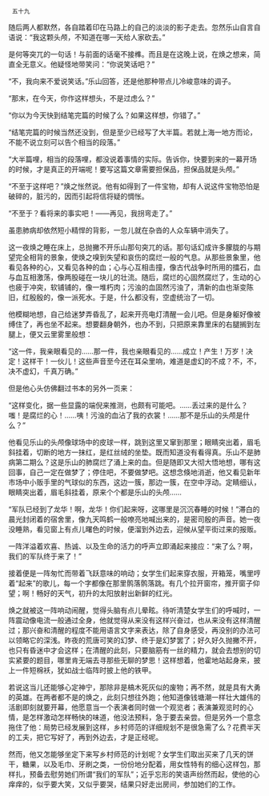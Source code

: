      五十九 

   随后两人都默然，各自踏着印在马路上的自己的淡淡的影子走去。忽然乐山自言自语说：“我这颗头颅，不知道在哪一天给人家砍去。” 

   是何等突兀的一句话！与前面的话毫不接榫。而且是在这晚上说，在焕之想来，简直全无意义。他疑怪地带笑问：“你说笑话吧？” 

   “不，我向来不爱说笑话。”乐山回答，还是他那种带点儿冷峻意味的调子。 

   “那末，在今天，你作这样想头，不是过虑么？” 

   “你以为今天快到结笔完篇的时候了么？如果这样想，你错了。” 

   “结笔完篇的时候当然还没到，但是至少已经写了大半篇。若就上海一地方而论，不能不说立刻可以告个相当的段落。” 

   “大半篇哩，相当的段落哩，都没说着事情的实际。告诉你，快要到来的一幕开场的时候，才是真正的开端呢！要写这篇文章需要担保品，担保品就是头颅。” 

   “不至于这样吧？”焕之怅然说。他有如得到了一件宝物，却有人说这件宝物恐怕是破碎的，脏污的，因而引起将信将疑的惆怅。 

   “不至于？看将来的事实吧！——再见，我拐弯走了。” 

   虽患肺病却依然短小精悍的背影，一忽儿就在杂沓的人众车辆中消失了。 

   这一夜焕之睡在床上，总抛撇不开乐山那句突兀的话。那句话幻成许多朦胧的与期望完全相背的景象，使焕之嗅到失望和哀伤的腐烂一般的气息。从那些景象里，他看见各种的心，又看见各种的血；心与心互相击撞，像古代战争时所用的擂石，血与血互相激荡，像两股碰在一块儿的壮流。随后，腐烂的心固然腐烂了，生动的心也疲于冲突，软铺铺的，像一堆朽肉；污浊的血固然污浊了，清新的血也渐变陈旧，红殷殷的，像一派死水。于是，什么都没有，空虚统治了一切。 

   他模糊地想，自己给迷梦弄昏乱了，起来开亮电灯清醒一会儿吧。但是身躯好像被缚住了，再也坐不起来。想要翻身朝外，也办不到，只把原来靠里床的右腿搁到左腿上，便又云里雾里般想： 

   “这一件，我亲眼看见的……那一件，我也亲眼看见的……成立！产生！万岁！决定！这样干！一伙儿！这些声音至今还在耳朵里响，难道是虚幻的不成？不，不，决不虚幻，千真万确。” 

   但是他心头仿佛翻过书本的另外一页来： 

   “这样变化，据一些显露的端倪来推测，也颇有可能吧。……丢过来的是什么？嗤！是腐烂的心！……咦！污浊的血沾了我的衣裳！……那不是乐山的头颅是什么？” 

   他看见乐山的头颅像球场中的皮球一样，跳到这里又窜到那里；眼睛突出着，眉毛斜挂着，切断的地方一抹红，是红丝绒的坐垫。既而知道没有看得真。乐山不是肺病第二期么？这是乐山的肺腐烂了涌上来的血。但是随即又大彻大悟地想，哪有这回事，自己一定在做梦了；停住吧，不要做梦吧。这想念倏地消逝，他又看见新年市场中小贩手里的气球似的东西，这边一簇，那边一簇，在空中浮动。定睛细认，眼睛突出着，眉毛斜挂着，原来个个都是乐山的头颅…… 

   “军队已经到了龙华！啊，龙华！你们起来呀，这哪里是沉沉春睡的时候！”滞白的晨光封闭着的宿舍里，像九天鸣鹤一般嘹亮地喊出来的，是密司殷的声音。她一夜没睡熟，看见窗上有点儿曙色的时候，便溜到外边去，迎候从望平街过来的报贩。 

   一阵洋溢着欢喜、热诚、以及生命的活力的呼声立即涌起来接应：“来了么？啊，我们的军队终于来了！” 

   接着便是一阵匆忙而带着飞跃意味的响动；女学生们起来穿衣服，开箱笼，嘴里哼着“起来”的歌儿，每一个字都像在那里鹘落鹘落跳。有几个拉开窗帘，推开窗子仰望；啊！畅好的天气，初升的太阳放射出新鲜的红光。 

   焕之就被这一阵响动闹醒，觉得头脑有点儿晕眩。待听清楚女学生们的呼喊时，一阵震动像电流一般通过全身，他就觉得从来没有这样兴奋过，也从来没有这样清醒过；那兴奋和清醒的程度不能用语言文字来表达，除了自身感受，再没别的办法可以领略它的深浅。昨夜的荒唐可笑的幻梦、终于是幻梦罢了；好久好久抛撇不开，也只有昏迷中才会这样；在清醒的此刻，只要脑筋有一丝的精力，就会去想别的切实紧要的题目，哪里肯无端去寻那些无聊的梦思！这样想着，他霍地站起身来，披上一件短棉袄，犹如战士临阵时披上他的铁甲。 

   若说这当儿还能够心定神宁，那除非是槁木死灰似的废物；再不然，就是具有大勇的英雄。在两者都不是的焕之，此刻只想往外跑；他知道像钱塘潮一样壮大雄伟的活剧即刻就要开幕，他愿意当一个表演者同时做一个观览者；表演兼观览时的心情，是怎样激动怎样畅快的味道，他没法预料，急于要去亲尝。但是另外一个意念拖住了他：局势已经发展到这样，乡村师范的详细规划不是很急需了么？花费半天的工夫，把它写好了，再到外边去，才是正经呢。 

   然而，他又怎能够坐定下来写乡村师范的计划呢？女学生们取出买来了几天的饼干，糖果，以及毛巾、牙刷之类，一份份地分配着，用女性特有的细心这样包，那样扎，预备去慰劳她们所谓“我们的军队”；近乎忘形的笑语声纷然而起，使他的心痒痒的，似乎要大笑，又似乎要哭，结果只好走出房间，参加她们的工作。 

